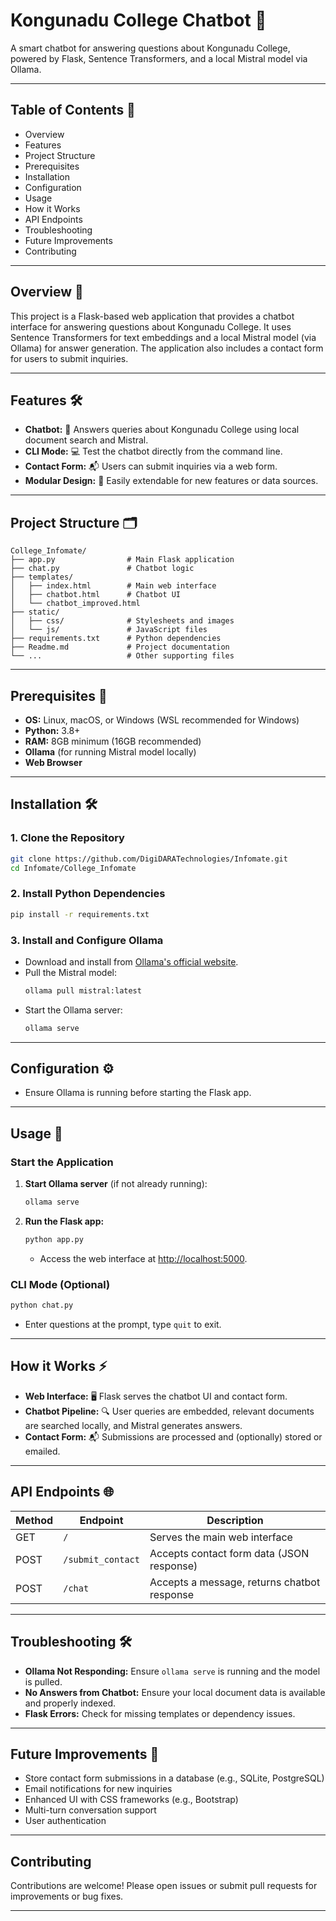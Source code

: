 # **Kongunadu College Chatbot** 🤖

A smart chatbot for answering questions about Kongunadu College, powered by Flask, Sentence Transformers, and a local Mistral model via Ollama.

---

## Table of Contents 📑

- Overview
- Features
- Project Structure
- Prerequisites
- Installation
- Configuration
- Usage
- How it Works
- API Endpoints
- Troubleshooting
- Future Improvements
- Contributing

---

## Overview 🏫

This project is a Flask-based web application that provides a chatbot interface for answering questions about Kongunadu College. It uses Sentence Transformers for text embeddings and a local Mistral model (via Ollama) for answer generation. The application also includes a contact form for users to submit inquiries.

---

## Features 🛠️

- **Chatbot:** 🤖 Answers queries about Kongunadu College using local document search and Mistral.
- **CLI Mode:** 💻 Test the chatbot directly from the command line.
- **Contact Form:** 📬 Users can submit inquiries via a web form.
- **Modular Design:** 🧩 Easily extendable for new features or data sources.

---

## Project Structure 🗂️

```
College_Infomate/
├── app.py                # Main Flask application
├── chat.py               # Chatbot logic
├── templates/
│   ├── index.html        # Main web interface
│   ├── chatbot.html      # Chatbot UI
│   └── chatbot_improved.html
├── static/
│   ├── css/              # Stylesheets and images
│   └── js/               # JavaScript files
├── requirements.txt      # Python dependencies
├── Readme.md             # Project documentation
└── ...                   # Other supporting files
```

---

## Prerequisites 🧰

- **OS:** Linux, macOS, or Windows (WSL recommended for Windows)
- **Python:** 3.8+
- **RAM:** 8GB minimum (16GB recommended)
- **Ollama** (for running Mistral model locally)
- **Web Browser**

---

## Installation 🛠️

### 1. Clone the Repository

```bash
git clone https://github.com/DigiDARATechnologies/Infomate.git
cd Infomate/College_Infomate
```

### 2. Install Python Dependencies

```bash
pip install -r requirements.txt
```

### 3. Install and Configure Ollama

- Download and install from [Ollama's official website](https://ollama.com/).
- Pull the Mistral model:
  ```bash
  ollama pull mistral:latest
  ```
- Start the Ollama server:
  ```bash
  ollama serve
  ```

---

## Configuration ⚙️

- Ensure Ollama is running before starting the Flask app.

---

## Usage 🚀

### Start the Application

1. **Start Ollama server** (if not already running):
   ```bash
   ollama serve
   ```
2. **Run the Flask app:**
   ```bash
   python app.py
   ```
   - Access the web interface at [http://localhost:5000](http://localhost:5000).

### CLI Mode (Optional)

```bash
python chat.py
```
- Enter questions at the prompt, type `quit` to exit.

---

## How it Works ⚡

- **Web Interface:** 🖥️ Flask serves the chatbot UI and contact form.
- **Chatbot Pipeline:** 🔍 User queries are embedded, relevant documents are searched locally, and Mistral generates answers.
- **Contact Form:** 📬 Submissions are processed and (optionally) stored or emailed.

---

## API Endpoints 🌐

| Method | Endpoint         | Description                                 |
|--------|------------------|---------------------------------------------|
| GET    | `/`              | Serves the main web interface               |
| POST   | `/submit_contact`| Accepts contact form data (JSON response)   |
| POST   | `/chat`          | Accepts a message, returns chatbot response |

---

## Troubleshooting 🛠️

- **Ollama Not Responding:** Ensure `ollama serve` is running and the model is pulled.
- **No Answers from Chatbot:** Ensure your local document data is available and properly indexed.
- **Flask Errors:** Check for missing templates or dependency issues.

---

## Future Improvements 🚧

- Store contact form submissions in a database (e.g., SQLite, PostgreSQL)
- Email notifications for new inquiries
- Enhanced UI with CSS frameworks (e.g., Bootstrap)
- Multi-turn conversation support
- User authentication

---

## Contributing

Contributions are welcome! Please open issues or submit pull requests for improvements or bug fixes.

---
